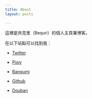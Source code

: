 ```yaml
---
title: About
layout: posts

---
```


這裡是貝克里（Bequri）的個人主頁兼博客。

在以下站點可以找到我：

 - [Twitter](https://twitter.com/bequri)
 
 - [Pixiv](http://pixiv.me/bequri)
 
 - [Bangumi](http://bangumi.tv/user/bequri)
 
 - [Github](https://github.com/bequri)

 - [Douban](http://www.douban.com/people/bequri)